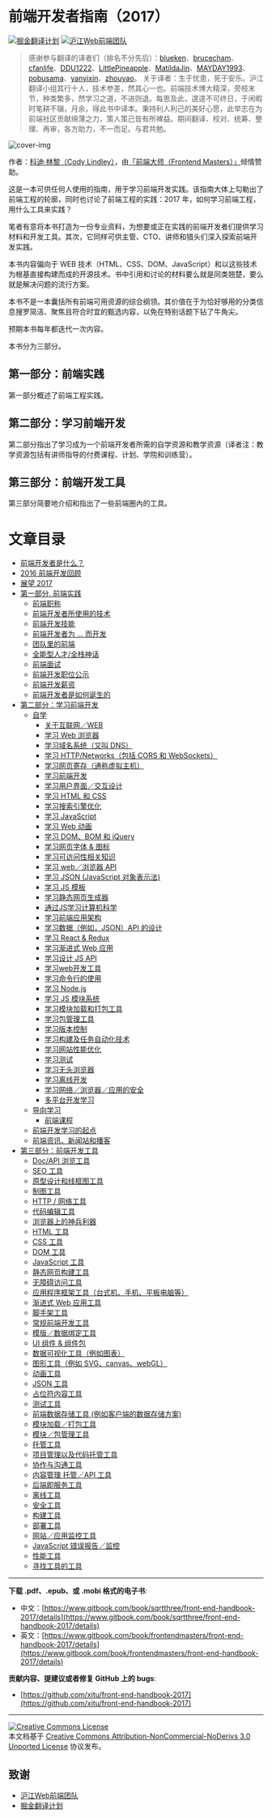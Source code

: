 # 前端开发者指南（2017）

[![掘金翻译计划](https://rawgit.com/aleen42/badges/master/src/juejin_translation.svg)](https://github.com/xitu/gold-miner/)
[![沪江Web前端团队](https://cdn.rawgit.com/Hujiang-FE/icons/fff32467/logo.svg)](https://github.com/hujiang-fe)

> 感谢参与翻译的译者们（排名不分先后）：[blueken](https://github.com/blueken)、[brucecham](https://github.com/brucecham)、[cfanlife](https://github.com/cfanlife)、[DDU1222](https://github.com/DDU1222)、[LittlePineapple](https://github.com/LittlePineapple)、[MatildaJin](https://github.com/MatildaJin)、[MAYDAY1993](https://github.com/MAYDAY1993)、[pobusama](https://github.com/pobusama)、[yanyixin](https://github.com/yanyixin)、[zhouyao](https://github.com/zhouyao)。
> 关于译者：生于忧患，死于安乐。沪江翻译小组其行十人，技术参差，然其心一也。前端技术博大精深，旁枝末节，种类繁多，然学习之道，不进则退。每思及此，遑遑不可终日，于闲暇时笔耕不辍，月余，得此书中译本。秉持利人利己的美好心愿，此举志在为前端社区贡献绵薄之力，策人策己皆有所裨益。期间翻译、校对、统筹、整理、再审，各方助力，不一而足。与君共勉。

![cover-img](http://frontendmasters.com/books/front-end-handbook/2017/cover.jpg)

作者：[科迪·林黎（Cody Lindley）](http://codylindley.com/)，由[「前端大师（Frontend Masters）」](https://frontendmasters.com/)倾情赞助。

这是一本可供任何人使用的指南，用于学习前端开发实践。该指南大体上勾勒出了前端工程的轮廓，同时也讨论了前端工程的实践：2017 年，如何学习前端工程，用什么工具来实践？

笔者有意将本书打造为一份专业资料，为想要或正在实践的前端开发者们提供学习材料和开发工具。其次，它同样可供主管、CTO、讲师和猎头们深入探索前端开发实践。

本书内容偏向于 WEB 技术（HTML、CSS、DOM、JavaScript）和以这些技术为根基直接构建而成的开源技术。书中引用和讨论的材料要么就是同类翘楚，要么就是解决问题的流行方案。

本书不是一本囊括所有前端可用资源的综合纲领。其价值在于为恰好够用的分类信息搜罗简洁、聚焦且符合时宜的甄选内容，以免在特别话题下钻了牛角尖。

预期本书每年都迭代一次内容。

本书分为三部分。

## 第一部分：前端实践

第一部分概述了前端工程实践。

## 第二部分：学习前端开发

第二部分指出了学习成为一个前端开发者所需的自学资源和教学资源（译者注：教学资源包括有讲师指导的付费课程、计划、学院和训练营）。

## 第三部分：前端开发工具

第三部分简要地介绍和指出了一些前端圈內的工具。

# 文章目录

* [前端开发者是什么？](what-is-a-FD.md)
* [2016 前端开发回顾](recap.md)
* [展望 2017](2017.md)
* [第一部分. 前端实践](practice.md)
  * [前端职称](practice/types-of-front-end-dev.md)
  * [前端开发者所使用的技术](practice/tech-employed-by-fd.md)
  * [前端开发技能](practice/skills.md)
  * [前端开发者为 ... 而开发](practice/fd-dev-for.md)
  * [团队里的前端](practice/team.md)
  <!--- * [Front-End Terms](template.md) -->
  * [全能型人才/全栈神话](practice/myth.md)
  * [前端面试](practice/interview-q.md)
  * [前端开发职位公示](practice/jobboards.md)
  * [前端开发薪资](practice/salaries.md)
  * [前端开发者是如何诞生的](practice/making-fd.md)
* [第二部分：学习前端开发](learning.md)
  * [自学](learning/self-direct-learning.md)
    * [关于互联网／WEB](learning/internet.md)
    * [学习 Web 浏览器](learning/browsers.md)
    * [学习域名系统（又叫 DNS）](learning/dns.md)
    * [学习 HTTP/Networks（包括 CORS 和 WebSockets）](learning/http-networks.md)
    * [学习网页寄存（通称虚拟主机）](learning/hosting.md)
    * [学习前端开发](learning/front-end.md)
    * [学习用户界面／交互设计](learning/ui-design-patterns.md)
    * [学习 HTML 和 CSS](learning/html-css.md)
    * [学习搜索引擎优化](learning/seo.md)
    * [学习 JavaScript](learning/javascript.md)
    * [学习 Web 动画](learning/animation.md)
    * [学习 DOM、BOM 和 jQuery](learning/dom.md)
    * [学习网页字体 & 图标](learning/fonts.md)
    * [学习可访问性相关知识](learning/accessibility.md)
    * [学习 web／浏览器 API](learning/web-api.md)
    * [学习 JSON (JavaScript 对象表示法)](learning/json.md)
    * [学习 JS 模板](learning/templates.md)
    * [学习静态网页生成器](learning/static.md)
    * [通过JS学习计算机科学](learning/cs.md)
    * [学习前端应用架构](learning/front-end-apps.md)
    * [学习数据（例如，JSON）API 的设计](learning/data-api.md)
    * [学习 React & Redux](learning/react-redux.md)
    * [学习渐进式 Web 应用](learning/pwa.md)
    * [学习设计 JS API](learning/js-api.md)
    * [学习web开发工具](learning/browser-dev-tools.md)
    * [学习命令行的使用](learning/cli.md)
    * [学习 Node.js](learning/node.md)
    * [学习 JS 模块系统](learning/module.md)
    * [学习模块加载和打包工具](learning/module-bundlers-loaders.md)
    * [学习包管理工具](learning/package-manager.md)
    * [学习版本控制](learning/version-control.md)
    * [学习构建及任务自动化技术](learning/build.md)
    * [学习网站性能优化](learning/perf.md)
    * [学习测试](learning/test.md)
    * [学习无头浏览器](learning/headless-browsers.md)
    * [学习离线开发](learning/offline.md)
    * [学习网络／浏览器／应用的安全](learning/security.md)
    * [多平台开发学习](learning/multi-device-dev.md)
  * [导向学习](learning/direct-learning.md)
    * [前端课程](learning/courses.md)
  * [前端开发学习的起点](learning/learn-from.md)
  * [前端资讯、新闻站和播客](learning/news-podcasts.md)
* [第三部分：前端开发工具](tools.md)
  * [Doc/API 浏览工具](tools/browsedocs.md)
  * [SEO 工具](tools/seo.md)
  * [原型设计和线框图工具](tools/proto.md)
  * [制图工具](tools/diagram.md)
  * [HTTP / 网络工具](tools/http.md)
  * [代码编辑工具](tools/code-editor.md)
  * [浏览器上的神兵利器](tools/browser.md)
  * [HTML 工具](tools/html.md)
  * [CSS 工具](tools/css.md)
  * [DOM 工具](tools/dom.md)
  * [JavaScript 工具](tools/js.md)
  * [静态网页构建工具](tools/static.md)
  * [无障碍访问工具](tools/accessibility.md)
  * [应用程序框架工具（台式机、手机、平板电脑等）](tools/apps.md)
  * [渐进式 Web 应用工具](tools/pwa.md)
  * [脚手架工具](tools/scaffolding.md)
  * [常规前端开发工具](tools/dev-tools.md)
  * [模版／数据绑定工具](tools/templates.md)
  * [UI 组件 & 组件包](tools/ui.md)
  * [数据可视化工具（例如图表）](tools/charting.md)
  * [图形工具（例如 SVG、canvas、webGL）](tools/graphics.md)
  * [动画工具](tools/animation.md)
  * [JSON 工具](tools/json.md)
  * [占位符内容工具](tools/placeholder.md)
  * [测试工具](tools/testing.md)
  * [前端数据存储工具 (例如客户端的数据存储方案)](tools/db.md)
  * [模块加载／打包工具](tools/loaders.md)
  * [模块／包管理工具](tools/repo.md)
  * [托管工具](tools/hosting.md)
  * [项目管理以及代码托管工具](tools/project-hosting.md)
  * [协作与沟通工具](tools/comm.md)
  * [内容管理 托管／API 工具](tools/cms.md)
  * [后端即服务工具](tools/baas.md)
  * [离线工具](tools/offline.md)
  * [安全工具](tools/security.md)
  * [构建工具](tools/task.md)
  * [部署工具](tools/deploy.md)
  * [网站／应用监控工具](tools/uptime.md)
  * [JavaScript 错误报告／监控](tools/error.md)
  * [性能工具](tools/perf.md)
  * [寻找工具的工具](tools/find-tools.md)

***

**下载 .pdf、.epub、或 .mobi 格式的电子书**:

* 中文：[https://www.gitbook.com/book/sqrtthree/front-end-handbook-2017/details](https://www.gitbook.com/book/sqrtthree/front-end-handbook-2017/details)
* 英文：[https://www.gitbook.com/book/frontendmasters/front-end-handbook-2017/details](https://www.gitbook.com/book/frontendmasters/front-end-handbook-2017/details)

**贡献内容、提建议或者修复 GitHub 上的 bugs**:

* [https://github.com/xitu/front-end-handbook-2017](https://github.com/xitu/front-end-handbook-2017)

***

<a rel="license" href="http://creativecommons.org/licenses/by-nc-nd/3.0/"><img alt="Creative Commons License" style="border-width:0" src="https://i.creativecommons.org/l/by-nc-nd/3.0/88x31.png" /></a><br />本文档基于 <a rel="license" href="http://creativecommons.org/licenses/by-nc-nd/3.0/">Creative Commons Attribution-NonCommercial-NoDerivs 3.0 Unported License</a> 协议发布。

## 致谢

- [沪江Web前端团队](https://github.com/hujiang-fe)
- [掘金翻译计划](https://github.com/xitu/gold-miner/)

